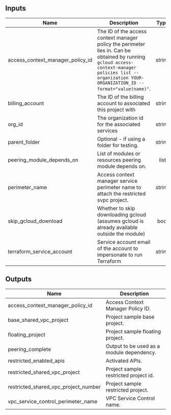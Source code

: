 <!-- BEGINNING OF PRE-COMMIT-TERRAFORM DOCS HOOK -->
## Inputs

| Name | Description | Type | Default | Required |
|------|-------------|:----:|:-----:|:-----:|
| access\_context\_manager\_policy\_id | The ID of the access context manager policy the perimeter lies in. Can be obtained by running `gcloud access-context-manager policies list --organization YOUR-ORGANIZATION_ID --format="value(name)"`. | string | n/a | yes |
| billing\_account | The ID of the billing account to associated this project with | string | n/a | yes |
| org\_id | The organization id for the associated services | string | n/a | yes |
| parent\_folder | Optional - if using a folder for testing. | string | `""` | no |
| peering\_module\_depends\_on | List of modules or resources peering module depends on. | list | `<list>` | no |
| perimeter\_name | Access context manager service perimeter name to attach the restricted svpc project. | string | n/a | yes |
| skip\_gcloud\_download | Whether to skip downloading gcloud (assumes gcloud is already available outside the module) | bool | `"true"` | no |
| terraform\_service\_account | Service account email of the account to impersonate to run Terraform | string | n/a | yes |

## Outputs

| Name | Description |
|------|-------------|
| access\_context\_manager\_policy\_id | Access Context Manager Policy ID. |
| base\_shared\_vpc\_project | Project sample base project. |
| floating\_project | Project sample floating project. |
| peering\_complete | Output to be used as a module dependency. |
| restricted\_enabled\_apis | Activated APIs. |
| restricted\_shared\_vpc\_project | Project sample restricted project id. |
| restricted\_shared\_vpc\_project\_number | Project sample restricted project. |
| vpc\_service\_control\_perimeter\_name | VPC Service Control name. |

<!-- END OF PRE-COMMIT-TERRAFORM DOCS HOOK -->
